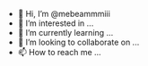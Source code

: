 - 👋 Hi, I’m @mebeammmiii
- 👀 I’m interested in ...
- 🌱 I’m currently learning ...
- 💞️ I’m looking to collaborate on ...
- 📫 How to reach me ...

<!---
mebeammmiii/mebeammmiii is a ✨ special ✨ repository because its `README.md` (this file) appears on your GitHub profile.
You can click the Preview link to take a look at your changes.
--->
